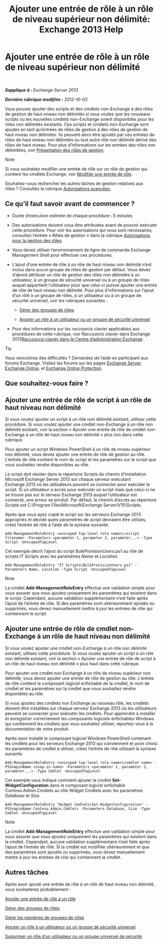 ﻿---
title: 'Ajouter une entrée de rôle à un rôle de niveau supérieur non délimité: Exchange 2013 Help'
TOCTitle: Ajouter une entrée de rôle à un rôle de niveau supérieur non délimité
ms:assetid: 52fd3f20-c348-49d5-9bdb-f2cbf780cf2d
ms:mtpsurl: https://technet.microsoft.com/fr-fr/library/Dd979789(v=EXCHG.150)
ms:contentKeyID: 50478193
ms.date: 05/23/2018
mtps_version: v=EXCHG.150
ms.translationtype: MT
---

# Ajouter une entrée de rôle à un rôle de niveau supérieur non délimité

 

_**Sapplique à :** Exchange Server 2013_

_**Dernière rubrique modifiée :** 2012-10-03_

Vous pouvez ajouter des scripts et des cmdlets non-Exchange à des rôles de gestion de haut niveau non délimités si vous voulez que les nouveaux scripts ou les nouvelles cmdlets non-Exchange soient disponibles pour les rôles non délimités existants. Ces scripts et cmdlets non-Exchange sont ajoutés en tant qu’entrées de rôles de gestion à des rôles de gestion de haut niveau non délimités. Ils peuvent alors être ajoutés par ces entrées de rôles de haut niveau non délimités ou tout autre rôle non délimité dérivé des rôles de haut niveau. Pour plus d’informations sur les entrées des rôles non délimitées, voir [Présentation des rôles de gestion](understanding-management-roles-exchange-2013-help.md).

> [!NOTE]
> Si vous souhaitez modifier une entrée de rôle sur un rôle de gestion qui contient les cmdlets Exchange, voir <a href="change-a-role-entry-exchange-2013-help.md">Modifier une entrée de rôle</a>.


Souhaitez-vous rechercher les autres tâches de gestion relatives aux rôles ? Consultez la rubrique [Autorisations avancées](advanced-permissions-exchange-2013-help.md).

## Ce qu’il faut savoir avant de commencer ?

  - Durée d’exécution estimée de chaque procédure : 5 minutes

  - Des autorisations doivent vous être attribuées avant de pouvoir exécuter cette procédure. Pour voir les autorisations qui vous sont nécessaires, consultez l’entrée « Rôles de gestion » dans la rubrique [Autorisations pour la gestion des rôles](role-management-permissions-exchange-2013-help.md).

  - Vous devez utiliser l’environnement de ligne de commande Exchange Management Shell pour effectuer ces procédures.

  - L’ajout d’une entrée de rôle à un rôle de haut niveau non délimité n’est inclus dans aucun groupe de rôles de gestion par défaut. Vous devez d’abord attribuer un rôle de gestion des rôles non délimités à un utilisateur, à un groupe de sécurité universel ou à un groupe de rôles auquel appartient l’utilisateur pour que celui-ci puisse ajouter une entrée de rôle de haut niveau non délimité. Pour plus d’informations sur l’ajout d’un rôle à un groupe de rôles, à un utilisateur ou à un groupe de sécurité universel, voir les rubriques suivantes :
    
      - [Gérer des groupes de rôles](manage-role-groups-exchange-2013-help.md)
    
      - [Ajouter un rôle à un utilisateur ou un groupe de sécurité universel](add-a-role-to-a-user-or-usg-exchange-2013-help.md)

  - Pour des informations sur les raccourcis clavier applicables aux procédures de cette rubrique, voir Raccourcis clavier dans Exchange 2013[Raccourcis clavier dans le Centre d’administration Exchange](keyboard-shortcuts-in-the-exchange-admin-center-exchange-online-protection-help.md).

> [!TIP]
> Vous rencontrez des difficultés ? Demandez de l’aide en participant aux forums Exchange. Visitez les forums sur les pages <a href="https://go.microsoft.com/fwlink/p/?linkid=60612">Exchange Server</a>, <a href="https://go.microsoft.com/fwlink/p/?linkid=267542">Exchange Online</a>, et <a href="https://go.microsoft.com/fwlink/p/?linkid=285351">Exchange Online Protection</a>.


## Que souhaitez-vous faire ?

## Ajouter une entrée de rôle de script à un rôle de haut niveau non délimité

Si vous voulez ajouter un script à un rôle non délimité existant, utilisez cette procédure. Si vous voulez ajouter une cmdlet non-Exchange à un rôle non délimité existant, voir la section « Ajouter une entrée de rôle de cmdlet non-Exchange à un rôle de haut niveau non délimité » plus loin dans cette rubrique.

Pour ajouter un script Windows PowerShell à un rôle de niveau supérieur non délimité, vous devez ajouter une entrée de rôle de gestion au rôle. L’entrée de rôle contient le nom du script et les paramètres sur le script que vous souhaitez rendre disponibles au rôle.

Le script doit résider dans le répertoire Scripts du chemin d’installation Microsoft Exchange Server 2013 sur chaque serveur exécutant Exchange 2013 où les utilisateurs peuvent se connecter pour exécuter le script. Si un utilisateur a accès pour exécuter un script mais que celui-ci ne se trouve pas sur le serveur Exchange 2013 auquel l’utilisateur est connecté, une erreur se produit. Par défaut, le chemin d’accès au répertoire Scripts est C:\\Program Files\\Microsoft\\Exchange Server\\V15\\Scripts.

Après que vous ayez copié le script sur les serveurs Exchange 2013 appropriés et décidé quels paramètres de script devraient être utilisés, créez l’entrée de rôle à l’aide de la syntaxe suivante.

    Add-ManagementRoleEntry <unscoped top-level role name>\<script filename> -Parameters <parameter 1, parameter 2, parameter...> -Type Script -UnscopedTopLevel

Cet exemple décrit l’ajout du script BulkProvisionUsers.ps1 au rôle de scripts IT Scripts avec les paramètres *Name* et *Location*.

    Add-ManagementRoleEntry "IT Scripts\BulkProvisionUsers.ps1" -Parameters Name, Location -Type Script -UnscopedTopLevel

> [!NOTE]
> La cmdlet <strong>Add-ManagementRoleEntry</strong> effectue une validation simple pour vous assurer que vous ajoutez uniquement les paramètres qui existent dans le script. Cependant, aucune validation supplémentaire n’est faite après l’ajout de l’entrée de rôle. Si des paramètres sont ultérieurement ajoutés ou supprimés, vous devez manuellement mettre à jour les entrées de rôle qui contiennent le script.


## Ajouter une entrée de rôle de cmdlet non-Exchange à un rôle de haut niveau non délimité

Si vous voulez ajouter une cmdlet non-Exchange à un rôle non délimité existant, utilisez cette procédure. Si vous voulez ajouter un script à un rôle non délimité existant, voir la section « Ajouter une entrée de rôle de script à un rôle de haut niveau non délimité » plus haut dans cette rubrique.

Pour ajouter une cmdlet non Exchange à un rôle de niveau supérieur non délimité, vous devez ajouter une entrée de rôle de gestion au rôle. L’entrée de rôle contient le composant logiciel enfichable de la cmdlet, le nom de cmdlet et les paramètres sur la cmdlet que vous souhaitez rendre disponibles au rôle.

Si vous ajoutez des cmdlets non Exchange au nouveau rôle, les cmdlets doivent être installées sur chaque serveur Exchange 2013 où les utilisateurs peuvent se connecter pour exécuter les cmdlets. Pour apprendre à installer et enregistrer correctement les composants logiciels enfichables Windows qui contiennent les cmdlets que vous souhaitez utiliser, reportez-vous à la documentation de votre produit.

Après avoir installé le composant logiciel Windows PowerShell contenant les cmdlets pour les serveurs Exchange 2013 qui conviennent et avoir choisi les paramètres de cmdlet à utiliser, créez l’entrée de rôle utilisant la syntaxe suivante.

    Add-ManagementRoleEntry <unscoped top-level role name>\<cmdlet name> -PSSnapinName <snap-in name> -Parameters <parameter 1, parameter 2, parameter...> -Type Cmdlet -UnscopedTopLevel

Cet exemple vous indique comment ajouter la cmdlet **Set-WidgetConfiguration** dans le composant logiciel enfichable Contoso.Admin.Cmdlets au rôle Widget Cmdlets avec les paramètres *Database* et *Size*.

    Add-ManagementRoleEntry "Widget Cmdlets\Set-WidgetConfiguration" -PSSnapinName Contoso.Admin.Cmdlets -Parameters Database, Size -Type Cmdlet -UnscopedTopLevel

> [!NOTE]
> La cmdlet <strong>Add-ManagementRoleEntry</strong> effectue une validation simple pour vous assurer que vous ajoutez uniquement les paramètres qui existent dans la cmdlet. Cependant, aucune validation supplémentaire n’est faite après l’ajout de l’entrée de rôle. Si la cmdlet est modifiée ultérieurement et que des paramètres sont ajoutés ou supprimés, vous devez manuellement mettre à jour les entrées de rôle qui contiennent la cmdlet.


## Autres tâches

Après avoir ajouté une entrée de rôle à un rôle de haut niveau non délimité, vous souhaiterez probablement :

[Ajouter une entrée de rôle à un rôle](add-a-role-entry-to-a-role-exchange-2013-help.md)

[Gérer des groupes de rôles](manage-role-groups-exchange-2013-help.md)

[Gérer les membres de groupes de rôles](manage-role-group-members-exchange-2013-help.md)

[Ajouter un rôle à un utilisateur ou un groupe de sécurité universel](add-a-role-to-a-user-or-usg-exchange-2013-help.md)

[Supprimer un rôle d’un utilisateur ou un groupe universel de sécurité](remove-a-role-from-a-user-or-usg-exchange-2013-help.md)

